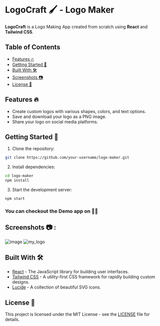 # LogoCraft 🖌️ - Logo Maker

**LogoCraft** is a Logo Making App created from scratch using **React** and **Tailwind CSS**.

## Table of Contents

- [Features 🔥](#features)
- [Getting Started 🏁](#getting-started)
- [Built With 🛠️](#built-with)
- [Screenshots 📷](#screenshots)
- [License 📜](#license)

## Features 🔥

- Create custom logos with various shapes, colors, and text options.
- Save and download your logo as a PNG image.
- Share your logo on social media platforms.

## Getting Started 🏁

1. Clone the repository:

```bash
git clone https://github.com/your-username/logo-maker.git
```

2. Install dependencies:

```bash
cd logo-maker
npm install
```

3. Start the development server:

```bash
npm start
```

### You can checkout the Demo app on 🦸🚀

## Screenshots 📷 :
![image](https://github.com/user-attachments/assets/d9a1a2e1-08aa-4c4e-b217-6645d2dbe96c)
![my_logo](https://github.com/user-attachments/assets/157cd520-88ea-463c-bf3c-5e6a816e77e7)

## Built With 🛠️

- [React](https://reactjs.org/) - The JavaScript library for building user interfaces.
- [Tailwind CSS](https://tailwindcss.com/) - A utility-first CSS framework for rapidly building custom designs.
- [Lucide](https://lucide.dev/) - A collection of beautiful SVG icons.

## License 📜

This project is licensed under the MIT License - see the [LICENSE](LICENSE) file for details.
